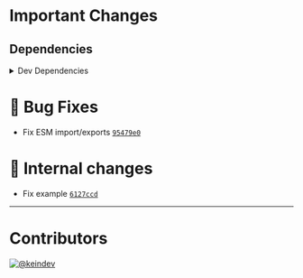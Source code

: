 # Important Changes

## Dependencies

<details>
<summary>Dev Dependencies</summary>

- Changed **[@types/node](https://www.npmjs.com/package/@types/node)** from `^17.0.23` to `^17.0.25`
- Changed **[@typescript-eslint/eslint-plugin](https://www.npmjs.com/package/@typescript-eslint/eslint-plugin)** from `^5.18.0` to `^5.20.0`
- Changed **[@typescript-eslint/parser](https://www.npmjs.com/package/@typescript-eslint/parser)** from `^5.18.0` to `^5.20.0`
- Changed **[changelog-guru](https://www.npmjs.com/package/changelog-guru)** from `^4.0.4` to `^4.0.5`
- Changed **[cspell](https://www.npmjs.com/package/cspell)** from `^5.19.5` to `^5.19.7`
- Changed **[eslint](https://www.npmjs.com/package/eslint)** from `^8.12.0` to `^8.13.0`
- Changed **[eslint-plugin-import](https://www.npmjs.com/package/eslint-plugin-import)** from `^2.25.4` to `^2.26.0`
- Changed **[eslint-plugin-jest](https://www.npmjs.com/package/eslint-plugin-jest)** from `^26.1.3` to `^26.1.4`
- Changed **[figma-portal](https://www.npmjs.com/package/figma-portal)** from `^1.0.0` to `^1.0.1`
- Bumped **[@tagproject/ts-package-shared-config](https://www.npmjs.com/package/@tagproject/ts-package-shared-config)** from `^7.3.3` to `^9.0.7`
- Bumped **[@tagproject/vscode-shared-config](https://www.npmjs.com/package/@tagproject/vscode-shared-config)** from `^1.2.5` to `^2.0.0`

</details>

# :bug: Bug Fixes

- Fix ESM import/exports [`95479e0`](https://github.com/keindev/stdout-update/commit/95479e023046f74b9bf72d3f84ec67f719bfa76d)

# :memo: Internal changes

- Fix example [`6127ccd`](https://github.com/keindev/stdout-update/commit/6127ccd4017e85acbc299a6bc6fc07b75ff9d6c2)

---

# Contributors

[![@keindev](https://avatars.githubusercontent.com/u/4527292?v=4&s=40)](https://github.com/keindev)

